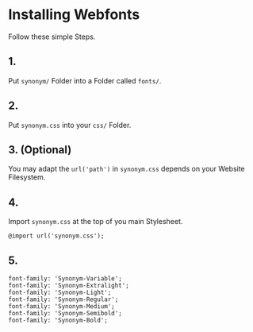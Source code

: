 # Installing Webfonts
Follow these simple Steps.

## 1.
Put `synonym/` Folder into a Folder called `fonts/`.

## 2.
Put `synonym.css` into your `css/` Folder.

## 3. (Optional)
You may adapt the `url('path')` in `synonym.css` depends on your Website Filesystem.

## 4.
Import `synonym.css` at the top of you main Stylesheet.

```
@import url('synonym.css');
```

## 5.


```
font-family: 'Synonym-Variable';
font-family: 'Synonym-Extralight';
font-family: 'Synonym-Light';
font-family: 'Synonym-Regular';
font-family: 'Synonym-Medium';
font-family: 'Synonym-Semibold';
font-family: 'Synonym-Bold';
```

